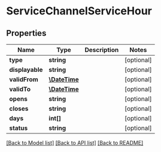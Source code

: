 # ServiceChannelServiceHour

## Properties
Name | Type | Description | Notes
------------ | ------------- | ------------- | -------------
**type** | **string** |  | [optional] 
**displayable** | **string** |  | [optional] 
**validFrom** | [**\DateTime**](\DateTime.md) |  | [optional] 
**validTo** | [**\DateTime**](\DateTime.md) |  | [optional] 
**opens** | **string** |  | [optional] 
**closes** | **string** |  | [optional] 
**days** | **int[]** |  | [optional] 
**status** | **string** |  | [optional] 

[[Back to Model list]](../README.md#documentation-for-models) [[Back to API list]](../README.md#documentation-for-api-endpoints) [[Back to README]](../README.md)


